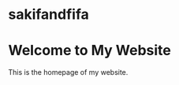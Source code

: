 # sakifandfifa
<!DOCTYPE html>
<html>
<head>
  <title>My Website</title>
</head>
<body>
  <h1>Welcome to My Website</h1>
  <p>This is the homepage of my website.</p>
</body>
</html>
